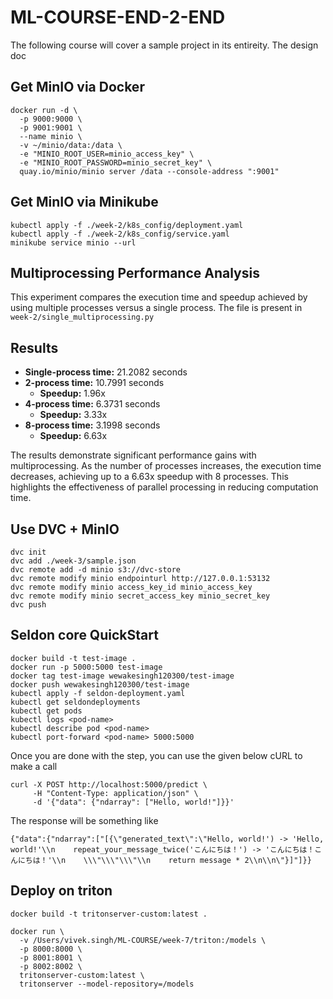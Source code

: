 # ML-COURSE-END-2-END

The following course will cover a sample project in its entireity. The design 
doc

## Get MinIO via Docker

```
docker run -d \
  -p 9000:9000 \
  -p 9001:9001 \
  --name minio \
  -v ~/minio/data:/data \
  -e "MINIO_ROOT_USER=minio_access_key" \
  -e "MINIO_ROOT_PASSWORD=minio_secret_key" \
  quay.io/minio/minio server /data --console-address ":9001"
```

## Get MinIO via Minikube
```
kubectl apply -f ./week-2/k8s_config/deployment.yaml
kubectl apply -f ./week-2/k8s_config/service.yaml
minikube service minio --url
```

## Multiprocessing Performance Analysis

This experiment compares the execution time and speedup achieved by using multiple processes versus a single process.
The file is present in `week-2/single_multiprocessing.py`

## Results

- **Single-process time:** 21.2082 seconds
- **2-process time:** 10.7991 seconds
  - **Speedup:** 1.96x
- **4-process time:** 6.3731 seconds
  - **Speedup:** 3.33x
- **8-process time:** 3.1998 seconds
  - **Speedup:** 6.63x


The results demonstrate significant performance gains with multiprocessing. As the number of processes increases, the execution time decreases, achieving up to a 6.63x speedup with 8 processes. This highlights the effectiveness of parallel processing in reducing computation time.

## Use DVC + MinIO
```
dvc init 
dvc add ./week-3/sample.json 
dvc remote add -d minio s3://dvc-store
dvc remote modify minio endpointurl http://127.0.0.1:53132
dvc remote modify minio access_key_id minio_access_key
dvc remote modify minio secret_access_key minio_secret_key
dvc push
```

## Seldon core QuickStart
```
docker build -t test-image .                      
docker run -p 5000:5000 test-image
docker tag test-image wewakesingh120300/test-image
docker push wewakesingh120300/test-image  
kubectl apply -f seldon-deployment.yaml  
kubectl get seldondeployments      
kubectl get pods
kubectl logs <pod-name>
kubectl describe pod <pod-name>
kubectl port-forward <pod-name> 5000:5000
```

Once you are done with the step, you can use the given below cURL to make a call
```
curl -X POST http://localhost:5000/predict \               
     -H "Content-Type: application/json" \
     -d '{"data": {"ndarray": ["Hello, world!"]}}'  
```

The response will be something like 
```
{"data":{"ndarray":["[{\"generated_text\":\"Hello, world!') -> 'Hello, world!'\\n    repeat_your_message_twice('こんにちは！') -> 'こんにちは！こんにちは！'\\n    \\\"\\\"\\\"\\n    return message * 2\\n\\n\"}]"]}}
```


## Deploy on triton 

```
docker build -t tritonserver-custom:latest .

docker run \
  -v /Users/vivek.singh/ML-COURSE/week-7/triton:/models \
  -p 8000:8000 \
  -p 8001:8001 \
  -p 8002:8002 \
  tritonserver-custom:latest \
  tritonserver --model-repository=/models
```